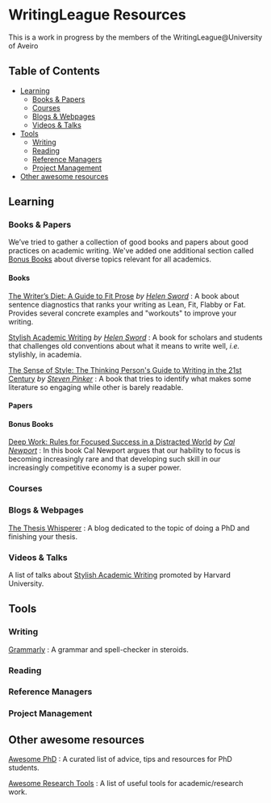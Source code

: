 # WritingLeague Resources
This is a work in progress by the members of the WritingLeague@University of Aveiro

## Table of Contents
<!-- MarkdownTOC depth=4 -->
- [Learning](#learning)
  - [Books & Papers](#books--papers)
  - [Courses](#courses)
  - [Blogs & Webpages](#blogs--webpages)
  - [Videos & Talks](#videos--talks)
- [Tools](#tools)
  - [Writing](#writing)
  - [Reading](#reading)
  - [Reference Managers](#reference-managers)
  - [Project Management](#project-management)
- [Other awesome resources](#other-awesome-resources)
  

<!-- /MarkdownTOC -->

## Learning
### Books & Papers
We’ve tried to gather a collection of good books and papers about good practices on academic writing. We've added one additional section called [Bonus Books](#bonus-books) about diverse topics relevant for all academics.

#### Books
  [The Writer’s Diet: A Guide to Fit Prose](https://www.amazon.es/dp/022635198X/ref=cm_sw_em_r_mt_dp_uAhKFbWPK1BXT) *by [Helen Sword](https://www.helensword.com/)* : A book about sentence diagnostics that ranks your writing as Lean, Fit, Flabby or Fat. Provides several concrete examples and "workouts" to improve your writing.

  [Stylish Academic Writing](https://www.amazon.es/dp/0674064488/ref=cm_sw_em_r_mt_dp_XEhKFbVFGN7VS) *by [Helen Sword](https://www.helensword.com/)* : A book for scholars and students that challenges old conventions about what it means to write well, *i.e.* stylishly, in academia.

  [The Sense of Style: The Thinking Person's Guide to Writing in the 21st Century](https://www.amazon.es/dp/0670025852/ref=cm_sw_em_r_mt_dp_QGhKFbZ4S1WRM) *by [Steven Pinker](https://stevenpinker.com/)* : A book that tries to identify what makes some literature so engaging while other is barely readable.

#### Papers

#### Bonus Books
  [Deep Work: Rules for Focused Success in a Distracted World](https://www.amazon.es/dp/0349411905/ref=cm_sw_em_r_mt_dp_8PhKFb700R1J3) *by [Cal Newport](https://www.calnewport.com/)* : In this book Cal Newport argues that our hability to focus is becoming increasingly rare and that developing such skill in our increasingly competitive economy is a super power.

### Courses 
### Blogs & Webpages
[The Thesis Whisperer](https://thesiswhisperer.com/) : A blog dedicated to the topic of doing a PhD and finishing your thesis.

### Videos & Talks
A list of talks about [Stylish Academic Writing](https://www.youtube.com/watch?v=jje-6SD1B64&list=PL2SOU6wwxB0tY33JccQVyybWTL0RwjYoJ) promoted by Harvard University.

## Tools
### Writing
[Grammarly](https://www.grammarly.com/) : A grammar and spell-checker in steroids.
### Reading
### Reference Managers
### Project Management


## Other awesome resources
[Awesome PhD](https://github.com/alirsamar/awesome-phd) : A curated list of advice, tips and resources for PhD students.

[Awesome Research Tools](https://github.com/emptymalei/awesome-research) : A list of useful tools for academic/research work.

